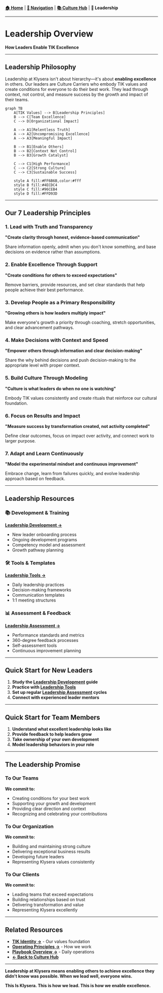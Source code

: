 **[🏠 Home](../README.md)** | **[🧭 Navigation](../README.md)** | **[📚 Culture Hub](../Culture-Hub.md)** | **👑 Leadership**

---

# Leadership Overview

**How Leaders Enable TIK Excellence**

---

## Leadership Philosophy

Leadership at Klysera isn't about hierarchy—it's about **enabling excellence** in others. Our leaders are Culture Carriers who embody TIK values and create conditions for everyone to do their best work. They lead through context, not control, and measure success by the growth and impact of their teams.

```mermaid
graph TB
    A[TIK Values] --> B[Leadership Principles]
    B --> C[Team Excellence]
    C --> D[Organizational Impact]

    A --> A1[Relentless Truth]
    A --> A2[Uncompromising Excellence]
    A --> A3[Meaningful Impact]

    B --> B1[Enable Others]
    B --> B2[Context Not Control]
    B --> B3[Growth Catalyst]

    C --> C1[High Performance]
    C --> C2[Strong Culture]
    C --> C3[Sustainable Success]

    style A fill:#FF6B6B,color:#fff
    style B fill:#4ECDC4
    style C fill:#96CEB4
    style D fill:#FFD93D
```

---

## Our 7 Leadership Principles

### 1. Lead with Truth and Transparency
**"Create clarity through honest, evidence-based communication"**

Share information openly, admit when you don't know something, and base decisions on evidence rather than assumptions.

### 2. Enable Excellence Through Support
**"Create conditions for others to exceed expectations"**

Remove barriers, provide resources, and set clear standards that help people achieve their best performance.

### 3. Develop People as a Primary Responsibility
**"Growing others is how leaders multiply impact"**

Make everyone's growth a priority through coaching, stretch opportunities, and clear advancement pathways.

### 4. Make Decisions with Context and Speed
**"Empower others through information and clear decision-making"**

Share the why behind decisions and push decision-making to the appropriate level with proper context.

### 5. Build Culture Through Modeling
**"Culture is what leaders do when no one is watching"**

Embody TIK values consistently and create rituals that reinforce our cultural foundation.

### 6. Focus on Results and Impact
**"Measure success by transformation created, not activity completed"**

Define clear outcomes, focus on impact over activity, and connect work to larger purpose.

### 7. Adapt and Learn Continuously
**"Model the experimental mindset and continuous improvement"**

Embrace change, learn from failures quickly, and evolve leadership approach based on feedback.

---

## Leadership Resources

### 📚 Development & Training
**[Leadership Development →](./Leadership-Development.md)**
- New leader onboarding process
- Ongoing development programs
- Competency model and assessment
- Growth pathway planning

### 🛠️ Tools & Templates
**[Leadership Tools →](./Leadership-Tools.md)**
- Daily leadership practices
- Decision-making frameworks
- Communication templates
- 1:1 meeting structures

### 📊 Assessment & Feedback
**[Leadership Assessment →](./Leadership-Assessment.md)**
- Performance standards and metrics
- 360-degree feedback processes
- Self-assessment tools
- Continuous improvement planning

---

## Quick Start for New Leaders

1. **Study the [Leadership Development](./Leadership-Development.md) guide**
2. **Practice with [Leadership Tools](./Leadership-Tools.md)**
3. **Set up regular [Leadership Assessment](./Leadership-Assessment.md) cycles**
4. **Connect with experienced leader mentors**

---

## Quick Start for Team Members

1. **Understand what excellent leadership looks like**
2. **Provide feedback to help leaders grow**
3. **Take ownership of your own development**
4. **Model leadership behaviors in your role**

---

## The Leadership Promise

### To Our Teams
**We commit to:**
- Creating conditions for your best work
- Supporting your growth and development
- Providing clear direction and context
- Recognizing and celebrating your contributions

### To Our Organization
**We commit to:**
- Building and maintaining strong culture
- Delivering exceptional business results
- Developing future leaders
- Representing Klysera values consistently

### To Our Clients
**We commit to:**
- Leading teams that exceed expectations
- Building relationships based on trust
- Delivering transformation and value
- Representing Klysera excellently

---

## Related Resources

- **[TIK Identity →](../Culture/TIK-Identity.md)** - Our values foundation
- **[Operating Principles →](../../Operating-Principles/Overview.md)** - How we work
- **[Playbook Overview →](../Playbook/Overview.md)** - Daily operations
- **[← Back to Culture Hub](../Culture-Hub.md)**

---

**Leadership at Klysera means enabling others to achieve excellence they didn't know was possible. When we lead well, everyone wins.**

**This Is Klysera. This is how we lead. This is how we enable excellence.**